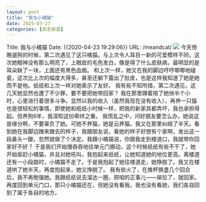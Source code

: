 ```yaml
---
layout: post
title: "我与小橘猫"
date: 2025-03-27
categories: [疯言疯语]
---
```


Title: 我与小橘猫
Date: {{2020-04-23 19:29:06}}
URL: /meandcat/
![](http://img.weimao.me/2020-05-21-044709.jpg)
        今天傍晚遛狗的时候，第二次遇见了这只橘猫。与上次令人耳目一新的可爱模样不同，这次她眼神没有那么明亮了，上眼皮的毛色发白，像是得了什么皮肤病，最明显的是耳朵缺了一块，上面还有黑色血痂。
        和上次一样，她又在我的脚边哼哼唧唧地碰瓷，这次比上次的幅度大得多，甚至还躺下露出了肚皮，也是这样我知道了她是她而不是他。纸纸和上次一样对她表示了友好。
        我有些不知所措，第二次遇见，这几天她显然也遭了不少罪，要不要把她带回家？
        我在那里蹲着陪了她快半个小时，心里进行着很多斗争。显然以我的收入（虽然我现在没有收入），再养一只猫也是很轻松的事情，即使她和纸纸小时候一样，把我的新家具都弄坏，我也承担得起。但养狗6年，我深知这份牵绊之重。
        我慌乱之中，问好朋友要怎么办，她说这是缘分啊，不要辜负了她。可她不养猫，她是云养猫。我又在那里纠结了半天。看到她在我脚边蹭来蹭去的样子，我跟朋友说，看她的样子好想有个家啊，发出这一段鼻头一酸，忽然就做了个决定。我跟小橘猫说，你跟我走到楼道口，我就带你回家好不好？
        于是我们开始慢吞吞地往单元门挪动，这个时候纸纸有些不干了，她开始驱赶小橘猫，并且对她吼叫，我抱起来纸纸，让她知道她的地位更高。离楼道还有一小段路时，小橘猫不走了。于是我抱起了她往楼道走，她挣脱了。我又在楼道哄了她半天，再度抱起来，她又挣脱了。
        我有些火了，在推杯换盏几个回合后，我不再勉强她。我跟纸纸说去溜达一圈，把咱的正事儿——屎拉了，就回家。再度回到单元门口，那只小橘猫还在，但她没有看我，我也没有看她，我们各自回到了属于各自的地方。